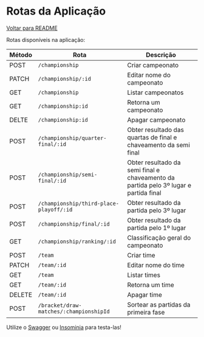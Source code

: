 # Rotas da Aplicação

  [Voltar para README](README.md)

Rotas disponíveis na aplicação:

| Método | Rota                                    | Descrição                                                                            |
| ------ | --------------------------------------- | ------------------------------------------------------------------------------------ |
| POST   | `/championship`                         | Criar campeonato                                                                     |
| PATCH  | `/championship/:id`                     | Editar nome do campeonato                                                            |
| GET    | `/championship`                         | Listar campeonatos                                                                   |
| GET    | `/championship:id`                      | Retorna um campeonato                                                                |
| DELTE  | `/championship:id`                      | Apagar campeonato                                                                    |
| POST   | `/championship/quarter-final/:id`       | Obter resultado das quartas de final e chaveamento da semi final                     |
| POST   | `/championship/semi-final/:id`          | Obter resultado da semi final e chaveamento da partida pelo 3º lugar e partida final |
| POST   | `/championship/third-place-playoff/:id` | Obter resultado da partida pelo 3º lugar                                             |
| POST   | `/championship/final/:id`               | Obter resultado da partida pelo 1º lugar                                             |
| GET    | `/championship/ranking/:id`             | Classificação geral do campeonato                                                    |
| POST   | `/team`                                 | Criar time                                                                           |
| PATCH  | `/team/:id`                             | Editar nome do time                                                                  |
| GET    | `/team`                                 | Listar times                                                                         |
| GET    | `/team/:id`                             | Retorna um time                                                                      |
| DELETE | `/team/:id`                             | Apagar time                                                                          |
| POST   | `/bracket/draw-matches/:championshipId` | Sortear as partidas da primeira fase                                                 |

Utilize o [Swagger](PROJECT_DOCUMENTATION.md#swagger) ou [Insominia](PROJECT_DOCUMENTATION.md#insominia) para testa-las!
